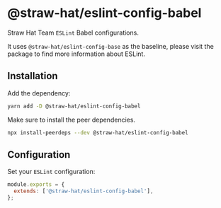 # @straw-hat/eslint-config-babel

Straw Hat Team `ESLint` Babel configurations.

It uses `@straw-hat/eslint-config-base` as the baseline, please visit the
package to find more information about ESLint.

## Installation

Add the dependency:

```bash
yarn add -D @straw-hat/eslint-config-babel
```

Make sure to install the peer dependencies.

```bash
npx install-peerdeps --dev @straw-hat/eslint-config-babel
```

## Configuration

Set your `ESLint` configuration:

```js
module.exports = {
  extends: ['@straw-hat/eslint-config-babel'],
};
```
